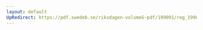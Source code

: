 ```yaml
---
layout: default
UpRedirect: https://pdf.swedeb.se/riksdagen-volumeG-pdf/199091/reg_199091/reg_199091_0371.pdf
---
```

